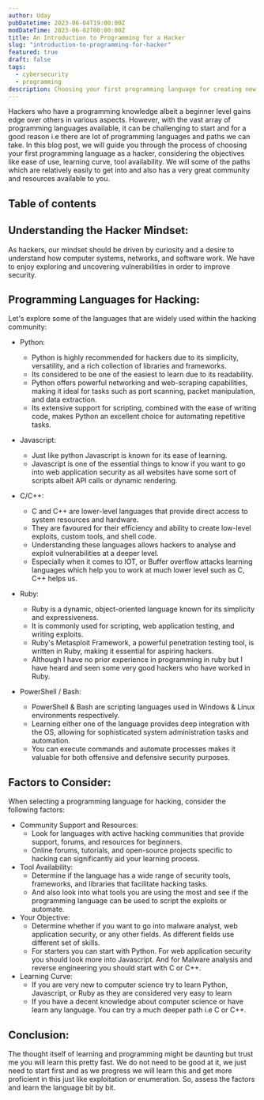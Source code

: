 ```yaml
---
author: Uday
pubDatetime: 2023-06-04T19:00:00Z
modDateTime: 2023-06-02T00:00:00Z
title: An Introduction to Programming for a Hacker
slug: "introduction-to-programming-for-hacker"
featured: true
draft: false
tags:
  - cybersecurity
  - programming
description: Choosing your first programming language for creating new exploits or automating already existing workflows.
---
```


Hackers who have a programming knowledge albeit a beginner level gains edge over others in various aspects. However, with the vast array of programming languages available, it can be challenging to start and for a good reason i.e there are lot of programming languages and paths we can take. In this blog post, we will guide you through the process of choosing your first programming language as a hacker, considering the objectives like ease of use, learning curve, tool availability. We will some of the paths which are relatively easily to get into and also has a very great community and resources available to you.

## Table of contents

## Understanding the Hacker Mindset:

As hackers, our mindset should be driven by curiosity and a desire to understand how computer systems, networks, and software work. We have to enjoy exploring and uncovering vulnerabilities in order to improve security.

## Programming Languages for Hacking:

Let's explore some of the languages that are widely used within the hacking community:

- Python:

  - Python is highly recommended for hackers due to its simplicity, versatility, and a rich collection of libraries and frameworks.
  - Its considered to be one of the easiest to learn due to its readability.
  - Python offers powerful networking and web-scraping capabilities, making it ideal for tasks such as port scanning, packet manipulation, and data extraction.
  - Its extensive support for scripting, combined with the ease of writing code, makes Python an excellent choice for automating repetitive tasks.

- Javascript:

  - Just like python Javascript is known for its ease of learning.
  - Javascript is one of the essential things to know if you want to go into web application security as all websites have some sort of scripts albeit API calls or dynamic rendering.

- C/C++:

  - C and C++ are lower-level languages that provide direct access to system resources and hardware.
  - They are favoured for their efficiency and ability to create low-level exploits, custom tools, and shell code.
  - Understanding these languages allows hackers to analyse and exploit vulnerabilities at a deeper level.
  - Especially when it comes to IOT, or Buffer overflow attacks learning languages which help you to work at much lower level such as C, C++ helps us.

- Ruby:

  - Ruby is a dynamic, object-oriented language known for its simplicity and expressiveness.
  - It is commonly used for scripting, web application testing, and writing exploits.
  - Ruby's Metasploit Framework, a powerful penetration testing tool, is written in Ruby, making it essential for aspiring hackers.
  - Although I have no prior experience in programming in ruby but I have heard and seen some very good hackers who have worked in Ruby.

- PowerShell / Bash:
  - PowerShell & Bash are scripting languages used in Windows & Linux environments respectively.
  - Learning either one of the language provides deep integration with the OS, allowing for sophisticated system administration tasks and automation.
  - You can execute commands and automate processes makes it valuable for both offensive and defensive security purposes.

## Factors to Consider:

When selecting a programming language for hacking, consider the following factors:

- Community Support and Resources:
  - Look for languages with active hacking communities that provide support, forums, and resources for beginners.
  - Online forums, tutorials, and open-source projects specific to hacking can significantly aid your learning process.
- Tool Availability:
  - Determine if the language has a wide range of security tools, frameworks, and libraries that facilitate hacking tasks.
  - And also look into what tools you are using the most and see if the programming language can be used to script the exploits or automate.
- Your Objective:
  - Determine whether if you want to go into malware analyst, web application security, or any other fields. As different fields use different set of skills.
  - For starters you can start with Python. For web application security you should look more into Javascript. And for Malware analysis and reverse engineering you should start with C or C++.
- Learning Curve:
  - If you are very new to computer science try to learn Python, Javascript, or Ruby as they are considered very easy to learn
  - If you have a decent knowledge about computer science or have learn any language. You can try a much deeper path i.e C or C++.

## Conclusion:

The thought itself of learning and programming might be daunting but trust me you will learn this pretty fast. We do not need to be good at it, we just need to start first and as we progress we will learn this and get more proficient in this just like exploitation or enumeration. So, assess the factors and learn the language bit by bit.
